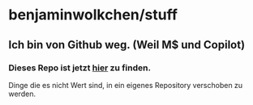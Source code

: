 # benjaminwolkchen/stuff
## Ich bin von Github weg. (Weil M$ und Copilot)
### Dieses Repo ist jetzt [hier](https://codeberg.org/benjaminwolkchen/stuff) zu finden.
Dinge die es nicht Wert sind, in ein eigenes Repository verschoben zu werden.
